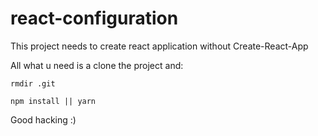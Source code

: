 # react-configuration

This project needs to create react application without
Create-React-App

All what u need is a clone the project and:

```
rmdir .git
```
```
npm install || yarn
```


Good hacking :)
